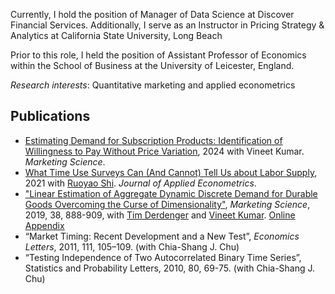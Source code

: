 Currently, I hold the position of Manager of Data Science at Discover Financial Services.
Additionally, I serve as an Instructor in Pricing Strategy & Analytics at California State University, Long Beach
<!-- , and in Machine Learning at UCLA. -->
Prior to this role, I held the position of Assistant Professor of Economics within the School of Business at the University of Leicester, England.

_Research interests_:
Quantitative marketing and applied econometrics

<!-- [CV](pdf/ChengCHOU_CV.pdf) -->

## Publications
- [Estimating Demand for Subscription Products: Identification of Willingness to Pay Without Price Variation]([https://vineetkumars.github.io/Papers/WTP_Identification.pdf](https://pubsonline.informs.org/doi/abs/10.1287/mksc.2021.0426?journalCode=mksc)), 2024 with Vineet Kumar. _Marketing Science_.
- [What Time Use Surveys Can (And Cannot) Tell Us about Labor Supply](pdf/timeUse.pdf), 2021 with [Ruoyao Shi](https://ruoyaoshi.github.io). _Journal of Applied Econometrics_.
- ["Linear Estimation of Aggregate Dynamic Discrete Demand for Durable Goods Overcoming the Curse of Dimensionality"](https://www.andrew.cmu.edu/user/derdenge/CDKEstimator.pdf), _Marketing Science_, 2019, 38, 888-909, with [Tim Derdenger](http://www.andrew.cmu.edu/user/derdenge/Research.html) and [Vineet Kumar](http://faculty.som.yale.edu/vineetkumar/). [Online Appendix](https://www.andrew.cmu.edu/user/derdenge/CDKEstimatorApdx.pdf)
- “Market Timing: Recent Development and a New Test”, _Economics Letters_, 2011, 111, 105–109. (with Chia-Shang J. Chu)
- “Testing Independence of Two Autocorrelated Binary Time Series”, Statistics and Probability Letters, 2010, 80, 69-75. (with Chia-Shang J. Chu)
